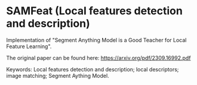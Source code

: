 # SAMFeat (Local features detection and description)

Implementation of "Segment Anything Model is a Good Teacher for Local Feature Learning".

The original paper can be found here: https://arxiv.org/pdf/2309.16992.pdf

Keywords: Local features detection and description; local descriptors; image matching; Segment Aything Model.

<!---
# Requirement
```
pip install -r requirement.txt,
```

# Quick start
HPatches Image Matching Benchmark

1.The trained model: The model checkpoint is located in folder ```models```

2.Extract local descriptors：
```
python export.py --top-k 10000 --tag SAMFeat --output_root output_path --config SAMFeat_eva.yaml
```
3.Evaluation
```
python get_score.py
```

# File Description
Folder ```hpatch_related``` contains the pytorch dataset class for HPatches
Folder ```models``` contains the PyTorch implementation of SAMFeat
```export.py``` and ```get_score.py``` are used to extract descriptors and evaluate HPatches
```requirements.txt``` is the environment installation reference 
-->
